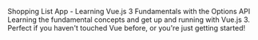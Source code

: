 Shopping List App - Learning Vue.js 3 Fundamentals with the Options API
Learning the fundamental concepts and get up and running with Vue.js 3. Perfect if you haven't touched Vue before, or you're just getting started!
